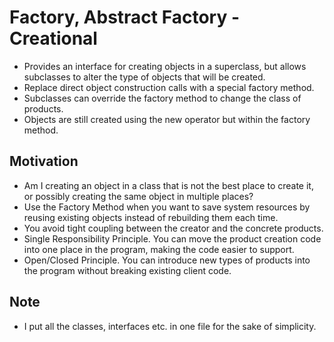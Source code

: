 # Factory, Abstract Factory - Creational
- Provides an interface for creating objects in a superclass, but allows subclasses to alter the type of objects that will be created.
- Replace direct object construction calls with a special factory method.
- Subclasses can override the factory method to change the class of products.
- Objects are still created using the new operator but within the factory method.

## Motivation
- Am I creating an object in a class that is not the best place to create it, or possibly creating the same object in multiple places?
- Use the Factory Method when you want to save system resources by reusing existing objects instead of rebuilding them each time.
- You avoid tight coupling between the creator and the concrete products.
- Single Responsibility Principle. You can move the product creation code into one place in the program, making the code easier to support.
- Open/Closed Principle. You can introduce new types of products into the program without breaking existing client code.

## Note
- I put all the classes, interfaces etc. in one file for the sake of simplicity.